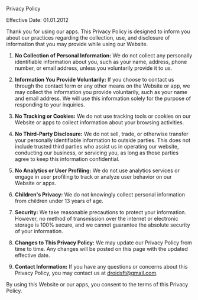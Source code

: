 
Privacy Policy

Effective Date: 01.01.2012

Thank you for using our apps. This Privacy Policy is designed to inform you about our practices regarding the collection, use, and disclosure of information that you may provide while using our Website.

1. **No Collection of Personal Information:**
We do not collect any personally identifiable information about you, such as your name, address, phone number, or email address, unless you voluntarily provide it to us.

2. **Information You Provide Voluntarily:**
If you choose to contact us through the contact form or any other means on the Website or app, we may collect the information you provide voluntarily, such as your name and email address. We will use this information solely for the purpose of responding to your inquiries.

2. **No Tracking or Cookies:**
We do not use tracking tools or cookies on our Website or apps to collect information about your browsing activities.

3. **No Third-Party Disclosure:**
We do not sell, trade, or otherwise transfer your personally identifiable information to outside parties. This does not include trusted third parties who assist us in operating our website, conducting our business, or servicing you, as long as those parties agree to keep this information confidential.

4. **No Analytics or User Profiling:**
We do not use analytics services or engage in user profiling to track or analyze user behavior on our Website or apps.

5. **Children's Privacy:**
We do not knowingly collect personal information from children under 13 years of age.

6. **Security:**
We take reasonable precautions to protect your information. However, no method of transmission over the internet or electronic storage is 100% secure, and we cannot guarantee the absolute security of your information.

7. **Changes to This Privacy Policy:**
We may update our Privacy Policy from time to time. Any changes will be posted on this page with the updated effective date.

8. **Contact Information:**
If you have any questions or concerns about this Privacy Policy, you may contact us at droidsft@gmail.com.

By using this Website or our apps, you consent to the terms of this Privacy Policy.

